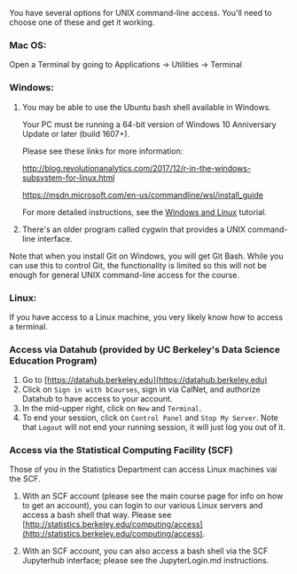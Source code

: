 You have several options for UNIX command-line access. You'll need to choose one of these and get it working.

### Mac OS:

Open a Terminal by going to Applications -> Utilities -> Terminal

### Windows:

1.  You may be able to use the Ubuntu bash shell available in Windows.

    Your PC must be running a 64-bit version of Windows 10 Anniversary Update or later (build 1607+).

    Please see these links for more information:

    http://blog.revolutionanalytics.com/2017/12/r-in-the-windows-subsystem-for-linux.html

    https://msdn.microsoft.com/en-us/commandline/wsl/install_guide
    
    For more detailed instructions, see the [Windows and Linux](./windowsAndLinux.md) tutorial.

2. There's an older program called cygwin that provides a UNIX command-line interface.

Note that when you install Git on Windows, you will get Git Bash. While you can use this to control Git, the functionality is limited so this will not be enough for general UNIX command-line access for the course.

### Linux:

If you have access to a Linux machine, you very likely know how to access a terminal.

### Access via Datahub (provided by UC Berkeley's Data Science Education Program)

1) Go to [https://datahub.berkeley.edu](https://datahub.berkeley.edu)
2) Click on `Sign in with bCourses`, sign in via CalNet, and authorize Datahub to have access to your account.
3) In the mid-upper right, click on `New` and `Terminal`.
4) To end your session, click on `Control Panel` and `Stop My Server`. Note that `Logout` will not end your running session, it will just log you out of it.

### Access via the Statistical Computing Facility (SCF)

Those of you in the Statistics Department can access Linux machines vai the SCF.

1. With an SCF account (please see the main course page for info on how to get an account), you can login to our various Linux servers and access a bash shell that way. Please see [http://statistics.berkeley.edu/computing/access](http://statistics.berkeley.edu/computing/access).

2. With an SCF account, you can also access a bash shell via the SCF Jupyterhub interface; please see the JupyterLogin.md instructions. 

